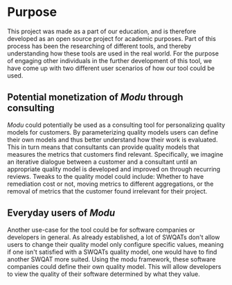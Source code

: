 # Purpose
This project was made as a part of our education, and is therefore developed as an open source project for academic purposes. Part of this process has been the researching of different tools, and thereby understanding how these tools are used in the real world. For the purpose of engaging other individuals in the further development of this tool, we have come up with two different user scenarios of how our tool could be used. 

## Potential monetization of _Modu_ through consulting
_Modu_ could potentially be used as a consulting tool for personalizing quality models for customers.
By parameterizing quality models users can define their own models and thus better understand how their work is evaluated.
This in turn means that consultants can provide quality models that measures the metrics that customers find relevant.
Specifically, we imagine an iterative dialogue between a customer and a consultant until an appropriate quality model is developed and improved on through recurring reviews.
Tweaks to the quality model could include: Whether to have remediation cost or not, moving metrics to different aggregations, or the removal of metrics that the customer found irrelevant for their project.

## Everyday users of _Modu_
Another use-case for the tool could be for software companies or developers in general.
As already established, a lot of SWQATs don't allow users to change their quality model only configure specific values, meaning if one isn't satisfied with a SWQATs quality model, one would have to find another SWQAT more suited.
Using the modu framework, these software companies could define their own quality model.
This will allow developers to view the quality of their software determined by what they value.